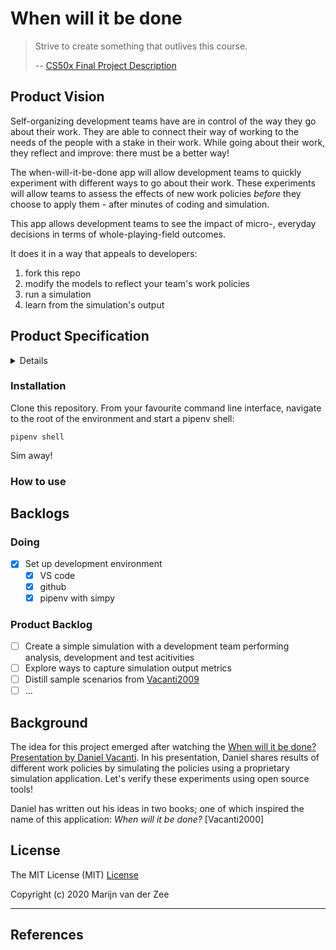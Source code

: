 # When will it be done

> Strive to create something that outlives this course.
>
> -- [CS50x Final Project Description]

## Product Vision

Self-organizing development teams have are in control of the way they go about their work.
They are able to connect their way of working
to the needs of the people with a stake in their work.
While going about their work, they reflect and improve: there must be a better way!

The when-will-it-be-done app will allow development teams to 
quickly experiment with different ways to go about their work.
These experiments will allow teams to assess the effects of new work policies
*before* they choose to apply them -
after minutes of coding and simulation.

This app allows development teams to 
see the impact of micro-, everyday decisions in terms of whole-playing-field outcomes.

It does it in a way that appeals to developers: 

 1. fork this repo
 1. modify the models to reflect your team's work policies
 1. run a simulation
 1. learn from the simulation's output

## Product Specification

<details>
(Nothing here yet, deliberatley left blank.
Once we finish items from our product backlog, 
this specification will fill up.)
</details>

### Installation

Clone this repository. From your favourite command line interface, 
navigate to the root of the environment and start a pipenv shell:

```
pipenv shell
```

Sim away!

### How to use

## Backlogs

### Doing

 * [x] Set up development environment
    * [x] VS code
    * [x] github
    * [x] pipenv with simpy

### Product Backlog

 * [ ] Create a simple simulation with a development team performing analysis, development and test acitivities
 * [ ] Explore ways to capture simulation output metrics
 * [ ] Distill sample scenarios from [Vacanti2009]
 * [ ] ...

## Background

The idea for this project emerged after watching the [When will it be done? Presentation by Daniel Vacanti].
In his presentation, Daniel shares results of different work policies by simulating the policies 
using a proprietary simulation application. Let's verify these experiments using open source tools!

Daniel has written out his ideas in two books; one of which inspired the name of this application:
_When will it be done?_ [Vacanti2000]

## License

The MIT License (MIT) [License]

Copyright (c) 2020 Marijn van der Zee

---

## References

 [CS50x Final Project Description]: https://cs50.harvard.edu/x/2020/project/
 [When will it be done? Presentation by Daniel Vacanti]: https://vimeo.com/239539858
 [Vacanti2009]: https://leanpub.com/whenwillitbedone
 [SimPy]: https://simpy.readthedocs.io/
 [License]: ./LICENSE